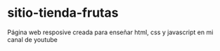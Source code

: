 # sitio-tienda-frutas
 Página web resposive creada para enseñar html, css y javascript en mi canal de youtube
